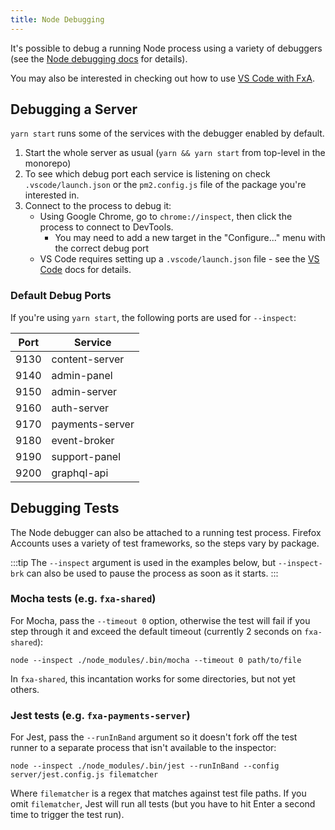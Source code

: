 ```yaml
---
title: Node Debugging
---
```


It's possible to debug a running Node process using a variety of debuggers (see the [Node debugging docs](https://nodejs.org/en/docs/guides/debugging-getting-started/) for details).

You may also be interested in checking out how to use [VS Code with FxA](using-vscode-with-fxa).

## Debugging a Server

`yarn start` runs some of the services with the debugger enabled by default.

1. Start the whole server as usual (`yarn && yarn start` from top-level in the monorepo)
1. To see which debug port each service is listening on check `.vscode/launch.json` or the `pm2.config.js` file of the package you're interested in.
1. Connect to the process to debug it:
    - Using Google Chrome, go to `chrome://inspect`, then click the process to connect to DevTools.
      - You may need to add a new target in the "Configure..." menu with the correct debug port
    - VS Code requires setting up a `.vscode/launch.json` file - see the [VS Code](https://code.visualstudio.com/docs/nodejs/nodejs-debugging) docs for details.

### Default Debug Ports

If you're using `yarn start`, the following ports are used for `--inspect`:

| Port | Service         |
| ---- | --------------- |
| 9130 | content-server  |
| 9140 | admin-panel     |
| 9150 | admin-server    |
| 9160 | auth-server     |
| 9170 | payments-server |
| 9180 | event-broker    |
| 9190 | support-panel   |
| 9200 | graphql-api     |

## Debugging Tests

The Node debugger can also be attached to a running test process. Firefox Accounts uses a variety of test frameworks, so the steps vary by package.

:::tip
The `--inspect` argument is used in the examples below, but `--inspect-brk` can also be used to pause the process as soon as it starts.
:::

### Mocha tests (e.g. `fxa-shared`)

For Mocha, pass the `--timeout 0` option, otherwise the test will fail if you step through it and exceed the default timeout (currently 2 seconds on `fxa-shared`):

```shell
node --inspect ./node_modules/.bin/mocha --timeout 0 path/to/file
```

In `fxa-shared`, this incantation works for some directories, but not yet others.

### Jest tests (e.g. `fxa-payments-server`)

For Jest, pass the `--runInBand` argument so it doesn't fork off the test runner to a separate process that isn't available to the inspector:

```shell
node --inspect ./node_modules/.bin/jest --runInBand --config server/jest.config.js filematcher
```

Where `filematcher` is a regex that matches against test file paths. If you omit `filematcher`, Jest will run all tests (but you have to hit Enter a second time to trigger the test run).
